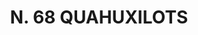 ---
title: "N. 68 QUAHUXILOTS"
plant-name: "N. 68"
plant-number: "068"
plant-xml: "/assets/xml/plant068.xml"
plant-img1: "/assets/img/plant068_verso.jpg"
plant-img2: "/assets/img/plant068.jpg"
plant-title: "N. 68 QUAHUXILOTS"
plant-taxon-link: ""
plant-taxon-content: ""
layout: single-xml
---